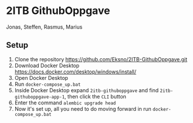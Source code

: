 # 2ITB GithubOppgave
 Jonas, Steffen, Rasmus, Marius

## Setup
1. Clone the repository https://github.com/Eksno/2ITB-GithubOppgave.git
2. Download Docker Desktop https://docs.docker.com/desktop/windows/install/
3. Open Docker Desktop
4. Run `docker-compose_up.bat`
5. Inside Docker Desktop expand `2itb-githuboppgave` and find `2itb-githuboppgave-app-1`, then click the `CLI` button
7. Enter the command `alembic upgrade head`
8. Now it's set up, all you need to do moving forward in run `docker-compose_up.bat`
